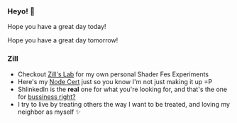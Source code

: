 ### Heyo! 👋

Hope you have a great day today!

Hope you have a great day tomorrow!

### Zill
- Checkout [Zill's Lab](https://wswoodruff.github.io/zills-lab-site) for my own personal Shader Fes Experiments
- Here's my [Node Cert](https://www.credly.com/badges/dc107cd5-6665-4e41-9cf0-406a25a9813c) just so you know I'm not just making it up =P
- ShlinkedIn is the **real** one for what you're looking for, and that's the one for [bussiness right?](https://www.shlinkedin.com/sh/pancakedev)
- I try to live by treating others the way I want to be treated, and loving my neighbor as myself :sparkles:
